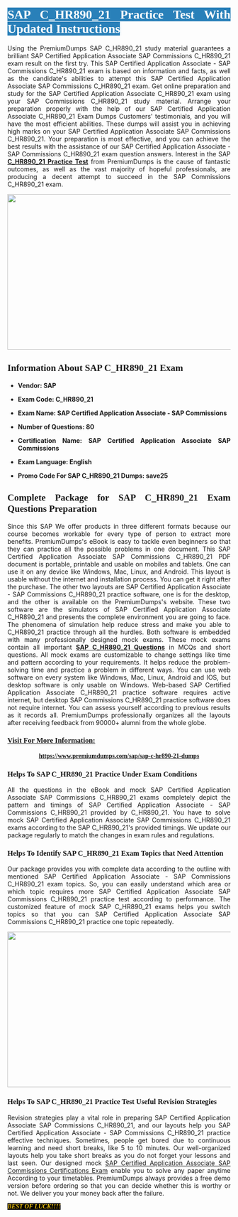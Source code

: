 <h1 style="text-align: justify;"><span style="color:#ffffff;"><span style="font-family:Georgia,serif;"><strong><span style="background-color:#2980b9;">SAP C_HR890_21 Practice Test With Updated Instructions</span></strong></span></span></h1>

<p style="text-align: justify;">Using the PremiumDumps SAP C_HR890_21 study material guarantees a brilliant SAP Certified Application Associate SAP Commissions C_HR890_21 exam result on the first try. This SAP Certified Application Associate - SAP Commissions C_HR890_21 exam is based on information and facts, as well as the candidate's abilities to attempt this SAP Certified Application Associate SAP Commissions C_HR890_21 exam. Get online preparation and study for the SAP Certified Application Associate C_HR890_21 exam using your SAP Commissions C_HR890_21 study material. Arrange your preparation properly with the help of our SAP Certified Application Associate C_HR890_21 Exam Dumps Customers' testimonials, and you will have the most efficient abilities. These dumps will assist you in achieving high marks on your SAP Certified Application Associate SAP Commissions C_HR890_21. Your preparation is most effective, and you can achieve the best results with the assistance of our SAP Certified Application Associate - SAP Commissions C_HR890_21 exam question answers. Interest in the SAP <strong><a href="https://www.premiumdumps.com/sap/sap-c-hr890-21-dumps">C_HR890_21 Practice Test</a></strong> from PremiumDumps is the cause of fantastic outcomes, as well as the vast majority of hopeful professionals, are producing a decent attempt to succeed in the SAP Commissions C_HR890_21 exam.</p>

<p style="text-align: center;"><a href="https://www.premiumdumps.com/sap/sap-c-hr890-21-dumps"><img alt="" src="https://i.imgur.com/P39uA2n.jpeg" style="width: 700px; height: 350px;" /></a></p>

<h2 style="text-align: justify;"><span style="font-family:Georgia,serif;"><strong>Information About SAP C_HR890_21 Exam</strong></span></h2>

<ul>
	<li>
	<p style="text-align: justify;"><b>Vendor: SAP</b></p>
	</li>
	<li>
	<p style="text-align: justify;"><b>Exam Code: C_HR890_21</b></p>
	</li>
	<li>
	<p style="text-align: justify;"><b>Exam Name: SAP Certified Application Associate - SAP Commissions</b></p>
	</li>
	<li>
	<p style="text-align: justify;"><b>Number of Questions: 80</b></p>
	</li>
	<li>
	<p style="text-align: justify;"><b>Certification Name: SAP Certified Application Associate SAP Commissions</b></p>
	</li>
	<li>
	<p style="text-align: justify;"><b>Exam Language: English</b></p>
	</li>
	<li>
	<p style="text-align: justify;"><b>Promo Code For SAP C_HR890_21 Dumps: save25</b></p>
	</li>
</ul>

<h2 style="text-align: justify;"><span style="font-family:Georgia,serif;"><strong>Complete Package for SAP C_HR890_21 Exam Questions Preparation</strong></span></h2>

<p style="text-align: justify;">Since this SAP We offer products in three different formats because our course becomes workable for every type of person to extract more benefits. PremiumDumps's eBook is easy to tackle even beginners so that they can practice all the possible problems in one document. This SAP Certified Application Associate SAP Commissions C_HR890_21 PDF document is portable, printable and usable on mobiles and tablets. One can use it on any device like Windows, Mac, Linux, and Android. This layout is usable without the internet and installation process. You can get it right after the purchase. The other two layouts are SAP Certified Application Associate - SAP Commissions C_HR890_21 practice software, one is for the desktop, and the other is available on the PremiumDumps's website. These two software are the simulators of SAP Certified Application Associate C_HR890_21 and presents the complete environment you are going to face. The phenomena of simulation help reduce stress and make you able to C_HR890_21 practice through all the hurdles. Both software is embedded with many professionally designed mock exams. These mock exams contain all important <strong><a href="https://www.premiumdumps.com/sap/sap-c-hr890-21-dumps">SAP C_HR890_21 Questions</a></strong> in MCQs and short questions. All mock exams are customizable to change settings like time and pattern according to your requirements. It helps reduce the problem-solving time and practice a problem in different ways. You can use web software on every system like Windows, Mac, Linux, Android and IOS, but desktop software is only usable on Windows. Web-based SAP Certified Application Associate C_HR890_21 practice software requires active internet, but desktop SAP Commissions C_HR890_21 practice software does not require internet. You can assess yourself according to previous results as it records all. PremiumDumps professionally organizes all the layouts after receiving feedback from 90000+ alumni from the whole globe.</p>

<h3><span style="font-family:Georgia,serif;"><strong><u>Visit For More Information:</u></strong></span></h3>

<p style="text-align: center;"><span style="font-size:14px;"><span style="font-family:Georgia,serif;"><strong><a href="https://www.premiumdumps.com/sap/sap-c-hr890-21-dumps">https://www.premiumdumps.com/sap/sap-c-hr890-21-dumps</a></strong></span></span></p>

<h3 style="text-align: justify;"><span style="font-family:Georgia,serif;"><strong><strong><strong>Helps To SAP C_HR890_21 Practice Under Exam Conditions</strong></strong></strong></span></h3>

<p style="text-align: justify;">All the questions in the eBook and mock SAP Certified Application Associate SAP Commissions C_HR890_21 exams completely depict the pattern and timings of SAP Certified Application Associate - SAP Commissions C_HR890_21 provided by C_HR890_21. You have to solve mock SAP Certified Application Associate SAP Commissions C_HR890_21 exams according to the SAP C_HR890_21's provided timings. We update our package regularly to match the changes in exam rules and regulations.</p>

<h3 style="text-align: justify;"><span style="font-family:Georgia,serif;"><strong><strong><strong>Helps To Identify SAP C_HR890_21 Exam Topics that Need Attention</strong></strong></strong></span></h3>

<p style="text-align: justify;">Our package provides you with complete data according to the outline with mentioned SAP Certified Application Associate - SAP Commissions C_HR890_21 exam topics. So, you can easily understand which area or which topic requires more SAP Certified Application Associate SAP Commissions C_HR890_21 practice test according to performance. The customized feature of mock SAP C_HR890_21 exams helps you switch topics so that you can SAP Certified Application Associate SAP Commissions C_HR890_21 practice one topic repeatedly.</p>

<p style="text-align: center;"><strong><a href="https://www.premiumdumps.com/sap/sap-c-hr890-21-dumps"><img alt="" src="https://i.imgur.com/2KPb8yb.jpeg" style="width: 700px; height: 350px;" /></a></strong></p>

<h3 style="text-align: justify;"><span style="font-family:Georgia,serif;"><strong><strong><strong>Helps To SAP C_HR890_21 Practice Test Useful Revision Strategies</strong></strong></strong></span></h3>

<p style="text-align: justify;">Revision strategies play a vital role in preparing SAP Certified Application Associate SAP Commissions C_HR890_21, and our layouts help you SAP Certified Application Associate - SAP Commissions C_HR890_21 practice effective techniques. Sometimes, people get bored due to continuous learning and need short breaks, like 5 to 10 minutes. Our well-organized layouts help you take short breaks as you do not forget your lessons and last seen. Our designed mock <a href="http://https://www.premiumdumps.com/sap/sap-certified-application-associate-exam-dumps">SAP Certified Application Associate SAP Commissions Certifications Exam</a> enable you to solve any paper anytime According to your timetables. PremiumDumps always provides a free demo version before ordering so that you can decide whether this is worthy or not. We deliver you your money back after the failure.</p>

<p style="text-align: justify;"><span style="color:#f1c40f;"><strong><span style="font-family:Georgia,serif;"><span style="font-size:14px;"><em><strong><span style="background-color:#000000;">BEST OF LUCK!!!!</span></strong></em></span></span></strong></span></p>
